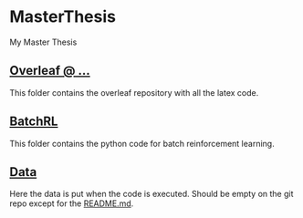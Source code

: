 # MasterThesis

My Master Thesis

## [Overleaf @ ...](https://github.com/chbauman/Master-ThesisOverLeaf)

This folder contains the overleaf repository
with all the latex code.

## [BatchRL](BatchRL)

This folder contains the python code
for batch reinforcement learning.

## [Data](Data)

Here the data is put when the code is 
executed. Should be empty on the git repo
except for the [README.md](Data/README.md).
